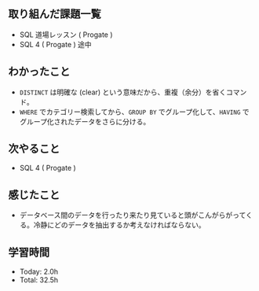 ## 取り組んだ課題一覧
- SQL 道場レッスン ( Progate )
- SQL 4 ( Progate ) 途中
## わかったこと
- ```DISTINCT``` は明確な (clear) という意味だから、重複（余分）を省くコマンド。
- ```WHERE``` でカテゴリー検索してから、```GROUP BY``` でグループ化して、```HAVING``` でグループ化されたデータをさらに分ける。
## 次やること
- SQL 4 ( Progate )
## 感じたこと
- データベース間のデータを行ったり来たり見ていると頭がこんがらがってくる。冷静にどのデータを抽出するか考えなければならない。
## 学習時間
- Today: 2.0h
- Total: 32.5h
